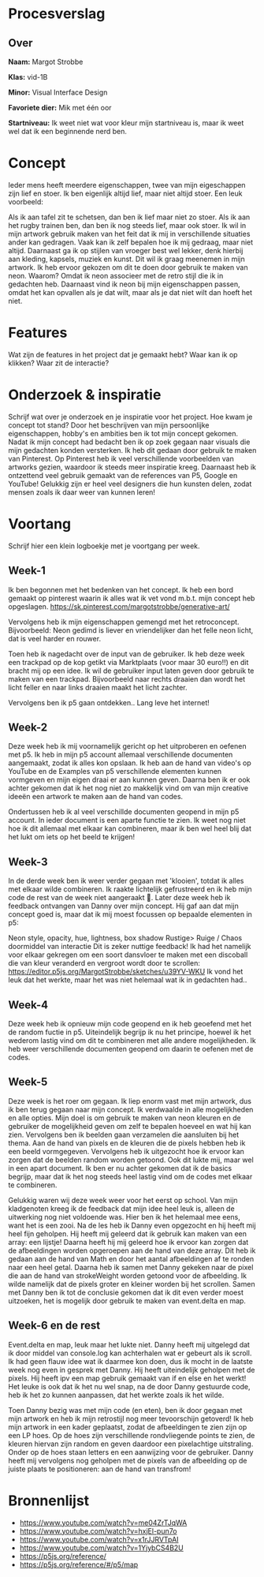 # Procesverslag

## Over
**Naam:** Margot Strobbe

**Klas:** vid-1B

**Minor:** Visual Interface Design

**Favoriete dier:** Mik met één oor

**Startniveau:** Ik weet niet wat voor kleur mijn startniveau is, maar ik weet wel dat ik een beginnende nerd ben.

# Concept
Ieder mens heeft meerdere eigenschappen, twee van mijn eigeschappen zijn lief en stoer. Ik ben eigenlijk altijd lief, maar niet altijd stoer. Een leuk voorbeeld:

Als ik aan tafel zit te schetsen, dan ben ik lief maar niet zo stoer.
Als ik aan het rugby trainen ben, dan ben ik nog steeds lief, maar ook stoer.
Ik wil in mijn artwork gebruik maken van het feit dat ik mij in verschillende situaties ander kan gedragen. Vaak kan ik zelf bepalen hoe ik mij gedraag, maar niet altijd. Daarnaast ga ik op stijlen van vroeger best wel lekker, denk hierbij aan kleding, kapsels, muziek en kunst. Dit wil ik graag meenemen in mijn artwork. Ik heb ervoor gekozen om dit te doen door gebruik te maken van neon. Waarom? Omdat ik neon associeer met de retro stijl die ik in gedachten heb. Daarnaast vind ik neon bij mijn eigenschappen passen, omdat het kan opvallen als je dat wilt, maar als je dat niet wilt dan hoeft het niet.

# Features
Wat zijn de features in het project dat je gemaakt hebt? Waar kan ik op klikken? Waar zit de interactie?

# Onderzoek & inspiratie
Schrijf wat over je onderzoek en je inspiratie voor het project. Hoe kwam je concept tot stand? Door het beschrijven van mijn persoonlijke eigenschappen, hobby's en ambities ben ik tot mijn concept gekomen. Nadat ik mijn concept had bedacht ben ik op zoek gegaan naar visuals die mijn gedachten konden versterken. Ik heb dit gedaan door gebruik te maken van Pinterest. Op Pinterest heb ik veel verschillende voorbeelden van artworks gezien, waardoor ik steeds meer inspiratie kreeg. Daarnaast heb ik ontzettend veel gebruik gemaakt van de references van P5, Google en YouTube! Gelukkig zijn er heel veel designers die hun kunsten delen, zodat mensen zoals ik daar weer van kunnen leren!

# Voortang
Schrijf hier een klein logboekje met je voortgang per week.

## Week-1
Ik ben begonnen met het bedenken van het concept. Ik heb een bord gemaakt op pinterest waarin ik alles wat ik vet vond m.b.t. mijn concept heb opgeslagen. https://sk.pinterest.com/margotstrobbe/generative-art/

Vervolgens heb ik mijn eigenschappen gemengd met het retroconcept. Bijvoorbeeld: Neon gedimd is liever en vriendelijker dan het felle neon licht, dat is veel harder en rouwer.

Toen heb ik nagedacht over de input van de gebruiker. Ik heb deze week een trackpad op de kop getikt via Marktplaats (voor maar 30 euro!!) en dit bracht mij op een idee. Ik wil de gebruiker input laten geven door gebruik te maken van een trackpad. Bijvoorbeeld naar rechts draaien dan wordt het licht feller en naar links draaien maakt het licht zachter.

Vervolgens ben ik p5 gaan ontdekken.. Lang leve het internet!

## Week-2
Deze week heb ik mij voornamelijk gericht op het uitproberen en oefenen met p5. Ik heb in mijn p5 account allemaal verschillende documenten aangemaakt, zodat ik alles kon opslaan. Ik heb aan de hand van video's op YouTube en de Examples van p5 verschillende elementen kunnen vormgeven en mijn eigen draai er aan kunnen geven. Daarna ben ik er ook achter gekomen dat ik het nog niet zo makkelijk vind om van mijn creative ideeën een artwork te maken aan de hand van codes.

Ondertussen heb ik al veel verschillde documenten geopend in mijn p5 account. In ieder document is een aparte functie te zien. Ik weet nog niet hoe ik dit allemaal met elkaar kan combineren, maar ik ben wel heel blij dat het lukt om iets op het beeld te krijgen!

## Week-3
In de derde week ben ik weer verder gegaan met 'klooien', totdat ik alles met elkaar wilde combineren. Ik raakte lichtelijk gefrustreerd en ik heb mijn code de rest van de week niet aangeraakt 🦖. Later deze week heb ik feedback ontvangen van Danny over mijn concept. Hij gaf aan dat mijn concept goed is, maar dat ik mij moest focussen op bepaalde elementen in p5:

Neon style, opacity, hue, lightness, box shadow
Rustige> Ruige / Chaos doormiddel van interactie
Dit is zeker nuttige feedback! Ik had het namelijk voor elkaar gekregen om een soort dansvloer te maken met een discoball die van kleur veranderd en vergroot wordt door te scrollen: https://editor.p5js.org/MargotStrobbe/sketches/u39YV-WKU Ik vond het leuk dat het werkte, maar het was niet helemaal wat ik in gedachten had..

## Week-4
Deze week heb ik opnieuw mijn code geopend en ik heb geoefend met het de random fuctie in p5. Uiteindelijk begrijp ik nu het principe, hoewel ik het wederom lastig vind om dit te combineren met alle andere mogelijkheden. Ik heb weer verschillende documenten geopend om daarin te oefenen met de codes.

## Week-5
Deze week is het roer om gegaan. Ik liep enorm vast met mijn artwork, dus ik ben terug gegaan naar mijn concept. Ik verdwaalde in alle mogelijkheden en alle opties. Mijn doel is om gebruik te maken van neon kleuren en de gebruiker de mogelijkheid geven om zelf te bepalen hoeveel en wat hij kan zien. Vervolgens ben ik beelden gaan verzamelen die aansluiten bij het thema. Aan de hand van pixels en de kleuren die de pixels hebben heb ik een beeld vormgegeven. Vervolgens heb ik uitgezocht hoe ik ervoor kan zorgen dat de beelden random worden getoond. Ook dit lukte mij, maar wel in een apart document. Ik ben er nu achter gekomen dat ik de basics begrijp, maar dat ik het nog steeds heel lastig vind om de codes met elkaar te combineren.

Gelukkig waren wij deze week weer voor het eerst op school. Van mijn kladgenoten kreeg ik de feedback dat mijn idee heel leuk is, alleen de uitwerking nog niet voldoende was. Hier ben ik het helemaal mee eens, want het is een zooi. Na de les heb ik Danny even opgezocht en hij heeft mij heel fijn geholpen. Hij heeft mij geleerd dat ik gebruik kan maken van een array: een lijstje! Daarna heeft hij mij geleerd hoe ik ervoor kan zorgen dat de afbeeldingen worden opgeroepen aan de hand van deze array. Dit heb ik gedaan aan de hand van Math en door het aantal afbeeldingen af te ronden naar een heel getal. 
Daarna heb ik samen met Danny gekeken naar de pixel die aan de hand van strokeWeight worden getoond voor de afbeelding. Ik wilde namelijk dat de pixels groter en kleiner worden bij het scrollen. Samen met Danny ben ik tot de conclusie gekomen dat ik dit even verder moest uitzoeken, het is mogelijk door gebruik te maken van event.delta en map.

## Week-6 en de rest
Event.delta en map, leuk maar het lukte niet. Danny heeft mij uitgelegd dat ik door middel van console.log kan achterhalen wat er gebeurt als ik scroll. Ik had geen flauw idee wat ik daarmee kon doen, dus ik mocht in de laatste week nog even in gesprek met Danny. Hij heeft uiteindelijk geholpen met de pixels. Hij heeft ipv een map gebruik gemaakt van if en else en het werkt! Het leuke is ook dat ik het nu wel snap, na de door Danny gestuurde code, heb ik het zo kunnen aanpassen, dat het werkte zoals ik het wilde. 

Toen Danny bezig was met mijn code (en eten), ben ik door gegaan met mijn artwork en heb ik mijn retrostijl nog meer tevoorschijn getoverd! Ik heb mijn artwork in een kader geplaatst, zodat de afbeeldingen te zien zijn op een LP hoes. Op de hoes zijn verschillende rondvliegende points te zien, de kleuren hiervan zijn random en geven daardoor een pixelachtige uitstraling. 
Onder op de hoes staan letters en een aanwijzing voor de gebruiker. Danny heeft mij vervolgens nog geholpen met de pixels van de afbeelding op de juiste plaats te positioneren: aan de hand van transfrom! 


# Bronnenlijst
* https://www.youtube.com/watch?v=me04ZrTJqWA
* https://www.youtube.com/watch?v=hxjEl-pun7o
* https://www.youtube.com/watch?v=x1rJJRVTpAI
* https://www.youtube.com/watch?v=1YjybCS4B2U
* https://p5js.org/reference/
* https://p5js.org/reference/#/p5/map

